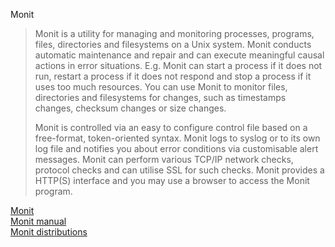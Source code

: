 Monit
> Monit is a utility for managing and monitoring processes, programs, files, directories and filesystems on a Unix system. Monit conducts automatic maintenance and repair and can execute meaningful causal actions in error situations. E.g. Monit can start a process if it does not run, restart a process if it does not respond and stop a process if it uses too much resources. You can use Monit to monitor files, directories and filesystems for changes, such as timestamps changes, checksum changes or size changes.
> 
> Monit is controlled via an easy to configure control file based on a free-format, token-oriented syntax. Monit logs to syslog or to its own log file and notifies you about error conditions via customisable alert messages. Monit can perform various TCP/IP network checks, protocol checks and can utilise SSL for such checks. Monit provides a HTTP(S) interface and you may use a browser to access the Monit program.

[Monit](https://mmonit.com/monit/)  
[Monit manual](https://mmonit.com/monit/documentation/monit.html)  
[Monit distributions](https://mmonit.com/monit/dist/)  